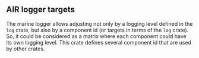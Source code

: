 ## AIR logger targets

The marine logger allows adjusting not only by a logging level defined in the `log` crate, but also by a component id (or targets in terms of the `log` crate). So, it could be considered as a matrix where each component could have its own logging level. This crate defines several component id that are used by other crates.
